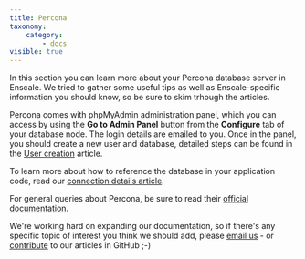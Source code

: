 ```yaml
---
title: Percona
taxonomy:
    category:
        - docs
visible: true
---
```


In this section you can learn more about your Percona database server in Enscale. We tried to gather some useful tips as well as Enscale-specific information you should know, so be sure to skim trhough the articles.

Percona comes with phpMyAdmin administration panel, which you can access by using the **Go to Admin Panel** button from the **Configure** tab of your database node. The login details are emailed to you. Once in the panel, you should create a new user and database, detailed steps can be found in the [User creation](/database-nodes/percona/user-creation) article.

To learn more about how to reference the database in your application code, read our [connection details article](/database-nodes/percona/connection-details).

For general queries about Percona, be sure to read their [official documentation](https://www.percona.com/doc/percona-server/LATEST/index.html ). 

We're working hard on expanding our documentation, so if there's any specific topic of interest you think we should add, please [email us](mailto:support@enscale.com) - or [contribute](https://github.com/layershift/enscale-docs/blob/master/CONTRIBUTING.md) to our articles in GitHub ;-)